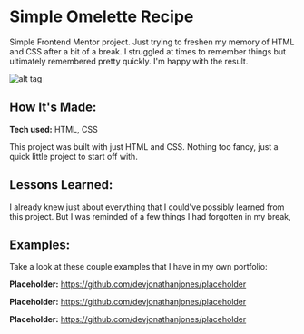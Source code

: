 # Simple Omelette Recipe
Simple Frontend Mentor project. Just trying to freshen my memory of HTML and CSS after a bit of a break. I struggled at times to remember things but ultimately remembered pretty quickly. I'm happy with the result.

![alt tag](http://placecorgi.com/1200/650)

## How It's Made:

**Tech used:** HTML, CSS

This project was built with just HTML and CSS. Nothing too fancy, just a quick little project to start off with. 

## Lessons Learned:

I already knew just about everything that I could've possibly learned from this project. But I was reminded of a few things I had forgotten in my break,


## Examples:
Take a look at these couple examples that I have in my own portfolio:

**Placeholder:** https://github.com/devjonathanjones/placeholder

**Placeholder:** https://github.com/devjonathanjones/placeholder

**Placeholder:** https://github.com/devjonathanjones/placeholder



